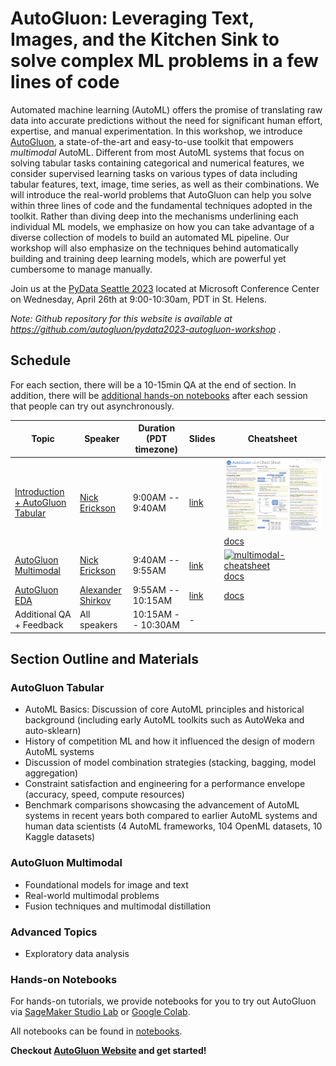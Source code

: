 # AutoGluon: Leveraging Text, Images, and the Kitchen Sink to solve complex ML problems in a few lines of code

Automated machine learning (AutoML) offers the promise of translating raw data into accurate predictions without the
need for
significant human effort, expertise, and manual experimentation. In this workshop, we
introduce [AutoGluon](https://github.com/autogluon/autogluon),
a state-of-the-art and easy-to-use toolkit that empowers *multimodal* AutoML. Different from most AutoML systems that
focus on solving tabular tasks
containing categorical and numerical features, we consider supervised learning tasks on various types of data including
tabular
features, text, image, time series, as well as their combinations. We will introduce the real-world problems that
AutoGluon can help you
solve within three lines of code and the fundamental techniques adopted in the toolkit.
Rather than diving deep into the mechanisms underlining each individual ML models,
we emphasize on how you can take advantage of a diverse collection of models to build an automated ML pipeline.
Our workshop will also emphasize on the techniques behind automatically building and training deep learning models,
which are powerful yet cumbersome to manage manually.

Join us at the [PyData Seattle 2023](https://seattle2023.pydata.org) located at Microsoft Conference Center on
Wednesday, April 26th at 9:00-10:30am, PDT in
St. Helens.

*Note: Github repository for this website is available at https://github.com/autogluon/pydata2023-autogluon-workshop* .

## Schedule

For each section, there will be a 10-15min QA at the end of section. In addition, there will
be [additional hands-on notebooks](#hands-on-notebooks) after
each session that people can try out asynchronously.

| Topic                                                  | Speaker                                             | Duration (PDT timezone) | Slides                                                                                                       | Cheatsheet                                                                                                                                                                                                                                                                                                                              |
|--------------------------------------------------------|-----------------------------------------------------|-------------------------|--------------------------------------------------------------------------------------------------------------|-----------------------------------------------------------------------------------------------------------------------------------------------------------------------------------------------------------------------------------------------------------------------------------------------------------------------------------------|
| [Introduction + AutoGluon Tabular](#autogluon-tabular) | [Nick Erickson](https://github.com/Innixma)         | 9:00AM -- 9:40AM        | [link](https://docs.google.com/presentation/d/1UZBNocEEQcGJjmLKqzIXs-Le8c9LPlaIfYE2TvgjvZ0/edit?usp=sharing) | [![tabular-cheatsheet](https://raw.githubusercontent.com/Innixma/autogluon-doc-utils/main/docs/cheatsheets/stable/autogluon-cheat-sheet.jpeg)](https://raw.githubusercontent.com/Innixma/autogluon-doc-utils/main/docs/cheatsheets/stable/autogluon-cheat-sheet.jpeg) [docs](https://auto.gluon.ai/stable/tutorials/tabular/index.html) |
| [AutoGluon Multimodal](#autogluon-multimodal)          | [Nick Erickson](https://github.com/Innixma)         | 9:40AM -- 9:55AM        | [link](https://docs.google.com/presentation/d/1UZBNocEEQcGJjmLKqzIXs-Le8c9LPlaIfYE2TvgjvZ0/edit?usp=sharing) | [![multimodal-cheatsheet](https://automl-mm-bench.s3-accelerate.amazonaws.com/cheatsheet/v0.7.0/AutoGluon_Multimodal_Cheatsheet_v0.7.0.png)](https://automl-mm-bench.s3-accelerate.amazonaws.com/cheatsheet/v0.7.0/AutoGluon_Multimodal_Cheatsheet_v0.7.0.png) [docs](https://auto.gluon.ai/stable/tutorials/multimodal/index.html)     |
| [AutoGluon EDA](#advanced-topics)                      | [Alexander Shirkov](https://github.com/gradientsky) | 9:55AM -- 10:15AM       | [link](https://docs.google.com/presentation/d/1UZBNocEEQcGJjmLKqzIXs-Le8c9LPlaIfYE2TvgjvZ0/edit?usp=sharing) | [docs](https://auto.gluon.ai/dev/tutorials/eda/index.html)                                                                                                                                                                                                                                                                              |
| Additional QA + Feedback                               | All speakers                                        | 10:15AM -- 10:30AM      | -                                                                                                            |                                                                                                                                                                                                                                                                                                                                         |

## Section Outline and Materials

### AutoGluon Tabular

- AutoML Basics: Discussion of core AutoML principles and historical background (including early AutoML toolkits such as
  AutoWeka and auto-sklearn)
- History of competition ML and how it influenced the design of modern AutoML systems
- Discussion of model combination strategies (stacking, bagging, model aggregation)
- Constraint satisfaction and engineering for a performance envelope (accuracy, speed, compute resources)
- Benchmark comparisons showcasing the advancement of AutoML systems in recent years both compared to earlier AutoML
  systems and human data scientists (4 AutoML frameworks, 104 OpenML datasets, 10 Kaggle datasets)

### AutoGluon Multimodal

- Foundational models for image and text
- Real-world multimodal problems
- Fusion techniques and multimodal distillation

### Advanced Topics

- Exploratory data analysis

### Hands-on Notebooks

For hands-on tutorials, we provide notebooks for you to try out AutoGluon
via [SageMaker Studio Lab](https://aws.amazon.com/sagemaker/studio-lab/)
or [Google Colab](https://colab.research.google.com/).

All notebooks can be found in [notebooks](./notebooks).

**Checkout [AutoGluon Website](https://auto.gluon.ai/) and get started!**
